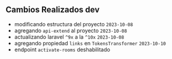 ## Cambios Realizados dev
- modificando estructura del proyecto `2023-10-08`
- agregando `api-extend` al proyecto `2023-10-08`
- actualizando laravel `^9x` a la `^10x` `2023-10-08`
- agregando propiedad `links` en `TokensTransformer`  `2023-10-10`
- endpoint `activate-rooms` deshabilitado